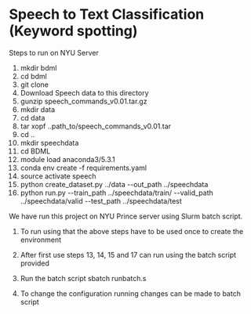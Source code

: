 # Speech to Text Classification (Keyword spotting)
Steps to run on NYU Server 
1. mkdir bdml 
2. cd bdml 
3. git clone 
4. Download Speech data to this directory
5. gunzip speech_commands_v0.01.tar.gz
7. mkdir data 
8. cd data
9. tar xopf ..path_to/speech_commands_v0.01.tar 
10. cd ..
11. mkdir speechdata 
12. cd BDML
13. module load anaconda3/5.3.1
14. conda env create -f requirements.yaml
15. source activate speech
16. python create_dataset.py ../data --out_path ../speechdata
17. python run.py --train_path ../speechdata/train/ --valid_path ../speechdata/valid --test_path ../speechdata/test


We have run this project on NYU Prince server using Slurm batch script.

1. To run using that the above steps have to be used once to create the environment 
2. After first use steps 13, 14, 15 and 17 can run using the batch script provided
3. Run the batch script 
sbatch runbatch.s

4. To change the configuration running changes can be made to batch script



